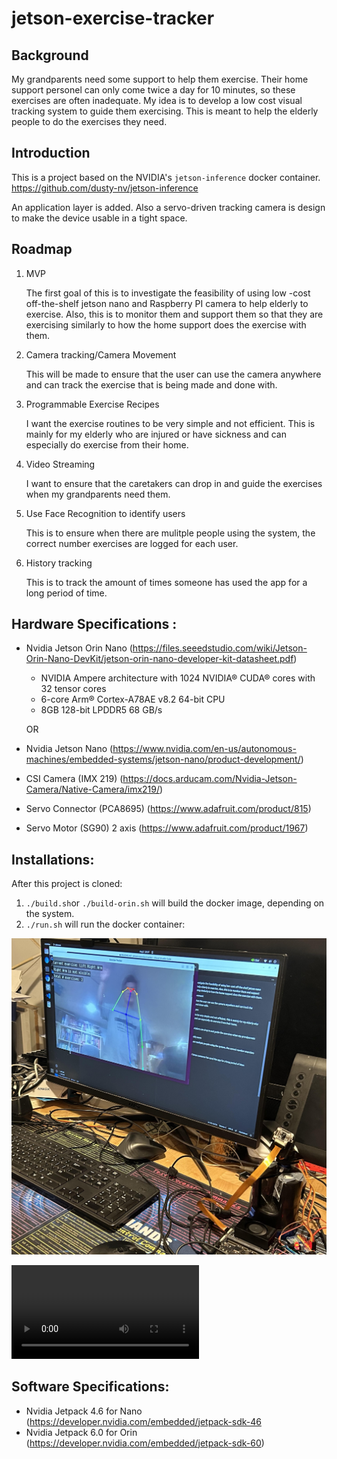 # jetson-exercise-tracker

## Background
My grandparents need some support to help them exercise. Their home support personel can only come twice a day for 10 minutes, so these exercises are often inadequate. My idea is to develop a low cost visual tracking system to guide them exercising. This is meant to help the elderly people to do the exercises they need. 

## Introduction
This is a project based on the NVIDIA's `jetson-inference` docker  container. https://github.com/dusty-nv/jetson-inference

An application layer is added. Also a servo-driven tracking camera is design to make the device usable in a tight space. 


## Roadmap
1. MVP

    The first goal of this is to investigate the feasibility of using low -cost off-the-shelf jetson nano and Raspberry PI camera to help elderly to exercise. Also, this is to monitor them and support them so that they are exercising similarly to how the home support does the exercise with them. 

2. Camera tracking/Camera Movement

    This will be made to ensure that the user can use the camera anywhere and can track the exercise that is being made and done with.
    

3. Programmable Exercise Recipes

    I want the exercise routines to be very simple and not efficient. This is mainly for my elderly who are injured or have sickness and can especially do exercise from their home. 

4. Video Streaming

    I want to ensure that the caretakers can drop in and guide the exercises when my grandparents need them. 

5. Use Face Recognition to identify users

    This is to ensure when there are mulitple people using the system, the correct number exercises are logged for each user. 

6. History tracking
    
    This is to track the amount of times someone has used the app for a long period of time.

## Hardware Specifications :
 
 * Nvidia Jetson Orin Nano (https://files.seeedstudio.com/wiki/Jetson-Orin-Nano-DevKit/jetson-orin-nano-developer-kit-datasheet.pdf)
    * NVIDIA Ampere architecture with 1024 NVIDIA® CUDA® cores with 32 tensor cores
    * 6-core Arm® Cortex-A78AE v8.2 64-bit CPU
    * 8GB 128-bit LPDDR5 68 GB/s
    
    OR 


* Nvidia Jetson Nano (https://www.nvidia.com/en-us/autonomous-machines/embedded-systems/jetson-nano/product-development/)

 * CSI Camera (IMX 219) (https://docs.arducam.com/Nvidia-Jetson-Camera/Native-Camera/imx219/)
  
  
  * Servo Connector (PCA8695) (https://www.adafruit.com/product/815)
  * Servo Motor (SG90) 2 axis (https://www.adafruit.com/product/1967)

## Installations:

After this project is cloned: 
1.  `./build.sh`or `./build-orin.sh` will build the docker image, depending on the system.
2.  `./run.sh` will run the docker container:


![img](images/tracker.jpg)

<video src="https://github.com/AdrianChui23/jetson-exercise-tracker/blob/main/images/tracker.mov"></video> 


## Software Specifications:
* Nvidia Jetpack 4.6 for Nano (https://developer.nvidia.com/embedded/jetpack-sdk-46
* Nvidia Jetpack 6.0 for Orin (https://developer.nvidia.com/embedded/jetpack-sdk-60)